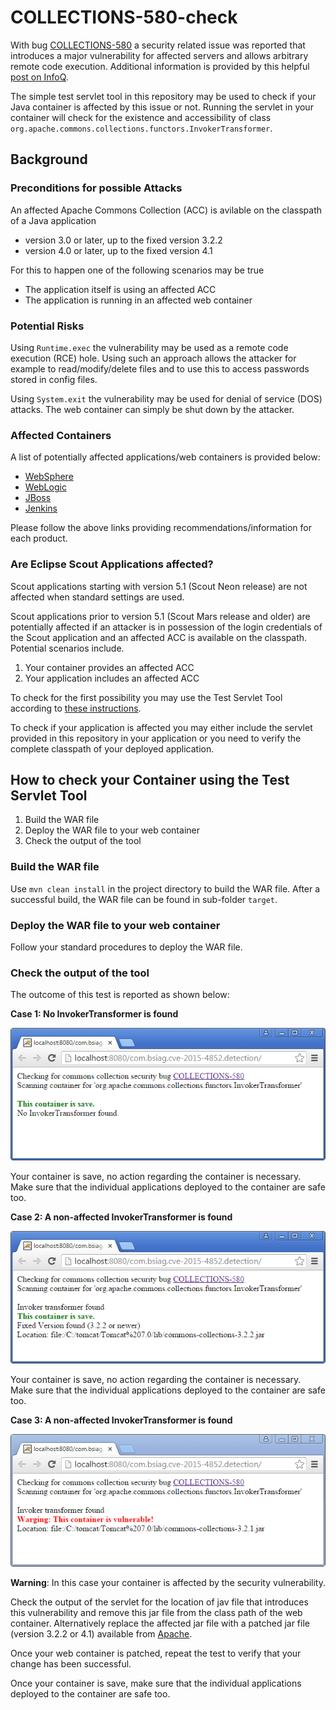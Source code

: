 # COLLECTIONS-580-check

With bug [COLLECTIONS-580](https://issues.apache.org/jira/browse/COLLECTIONS-580) a security related issue was 
reported that introduces a major vulnerability for affected servers and allows arbitrary remote code execution.
Additional information is provided by this helpful [post on InfoQ](http://www.infoq.com/news/2015/11/commons-exploit).

The simple test servlet tool in this repository may be used to check if your Java container is affected by 
this issue or not. Running the servlet in your container will check for the existence and accessibility of class 
`org.apache.commons.collections.functors.InvokerTransformer`.

## Background

### Preconditions for possible Attacks

An affected Apache Commons Collection (ACC) is avilable on the classpath of a Java application
  * version 3.0 or later, up to the fixed version 3.2.2
  * version 4.0 or later, up to the fixed version 4.1

For this to happen one of the following scenarios may be true
  * The application itself is using an affected ACC
  * The application is running in an affected web container

### Potential Risks

Using `Runtime.exec` the vulnerability may be used as a remote code execution (RCE) hole. Using such an approach 
allows the attacker for example to read/modify/delete files and to use this to access passwords stored in config files.

Using `System.exit` the vulnerability may be used for denial of service (DOS) attacks. The web container can simply
be shut down by the attacker.

### Affected Containers

A list of potentially affected applications/web containers is provided below:

* [WebSphere](http://www-01.ibm.com/support/docview.wss?uid=swg21970575)
* [WebLogic](http://www.oracle.com/technetwork/topics/security/alert-cve-2015-4852-2763333.html)
* [JBoss](https://access.redhat.com/solutions/2045023)
* [Jenkins](https://jenkins-ci.org/content/mitigating-unauthenticated-remote-code-execution-0-day-jenkins-cli)

Please follow the above links providing recommendations/information for each product.

### Are Eclipse Scout Applications affected?

Scout applications starting with version 5.1 (Scout Neon release) are not affected when standard settings are used.

Scout applications prior to version 5.1 (Scout Mars release and older) are potentially affected if an attacker is in possession of the login credentials of the Scout application and an affected ACC is available on the classpath. Potential scenarios include.

1. Your container provides an affected ACC
2. Your application includes an affected ACC

To check for the first possibility you may use the Test Servlet Tool according to <a href="#tool">these instructions</a>.

To check if your application is affected you may either include the servlet provided in this repository in your application 
or you need to verify the complete classpath of your deployed application.

<h2 id="tool">How to check your Container using the Test Servlet Tool</h2>

1. Build the WAR file
2. Deploy the WAR file to your web container
3. Check the output of the tool

### Build the WAR file

Use `mvn clean install` in the project directory to build the WAR file. After a successful build, the WAR file
can be found in sub-folder `target`.

### Deploy the WAR file to your web container

Follow your standard procedures to deploy the WAR file.

### Check the output of the tool

The outcome of this test is reported as shown below:

**Case 1: No InvokerTransformer is found**

![alt text](https://github.com/BSI-Business-Systems-Integration-AG/COLLECTIONS-580-check/raw/master/container_no_collection_save.png "Your container is save.")

Your container is save, no action regarding the container is necessary. Make sure that the individual applications deployed to the container are safe too.

**Case 2: A non-affected InvokerTransformer is found**

![alt text](https://github.com/BSI-Business-Systems-Integration-AG/COLLECTIONS-580-check/raw/master/container_save_collection.png "Your container is save.")

Your container is save, no action regarding the container is necessary. Make sure that the individual applications deployed to the container are safe too.

**Case 3: A non-affected InvokerTransformer is found**

![alt text](https://github.com/BSI-Business-Systems-Integration-AG/COLLECTIONS-580-check/raw/master/container_affected_collection.png "Your container is unsafe.")

**Warning**: In this case your container is affected by the security vulnerability. 

Check the output of the servlet for the location of jav file that introduces this vulnerability and remove this jar 
file from the class path of the web container. Alternatively replace the affected jar file with a patched jar file 
(version 3.2.2 or 4.1) available from [Apache](https://commons.apache.org/proper/commons-collections/download_collections.cgi).

Once your web container is patched, repeat the test to verify that your change has been successful.

Once your container is save, make sure that the individual applications deployed to the container are safe too.

